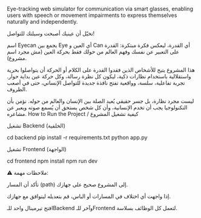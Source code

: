 Eye-tracking web simulator for communication via smart glasses, enabling users with speech or movement impairments to express themselves naturally and independently.

تخيّل أن عينيك أصبحت وسيلتك للتواصل!

اسم Eyecan يجمع بين Eye أي العين و Can أي القدرة، ليعكس فكرة مبتكرة: القدرة على التعبير عن نفسك وفهم العالم من حولك فقط بحركة العين (مش مجرد اسم مشروع).

هذا المشروع يتيح للأشخاص الذين فقدوا القدرة على الكلام أو الحركة أن يتواصلوا بحرية واستقلالية باستخدام نظارات ذكية، ليكون كل نظرة رسالة، وكل حركة عين بداية حوار. تجربة تفاعلية، سلسة، وواقعية تفتح نافذة جديدة للتواصل الإنساني، حتى في أصعب الظروف.

ليست مجرد نظارة، بل جسر حقيقي يُعيد الصلة بين الإنسان والعالم من حوله. نؤمن بأن التكنولوجيا يجب أن تخدم الإنسانية، وأن كل شخص يستحق أن يُسمع صوته ويعبر عن مشاعره.                                    How to Run the Project / كيفية تشغيل المشروع

تشغيل Backend (الخلفية)

cd backend
pip install -r requirements.txt
python app.py


تشغيل Frontend (الواجهة)

cd frontend
npm install
npm run dev


⚠️ ملاحظات مهمة:

تأكد أن المسار (path) إلى المشروع صحيح على جهازك.

إذا واجهت أي اختلاف في المسارات أو الباس، قم بتعديله ليتوافق مع جهازك.

افتح تيرمينال واحد للـBackend وآخر للـFrontend لتعمل كل الوظائف بسلاسة.
